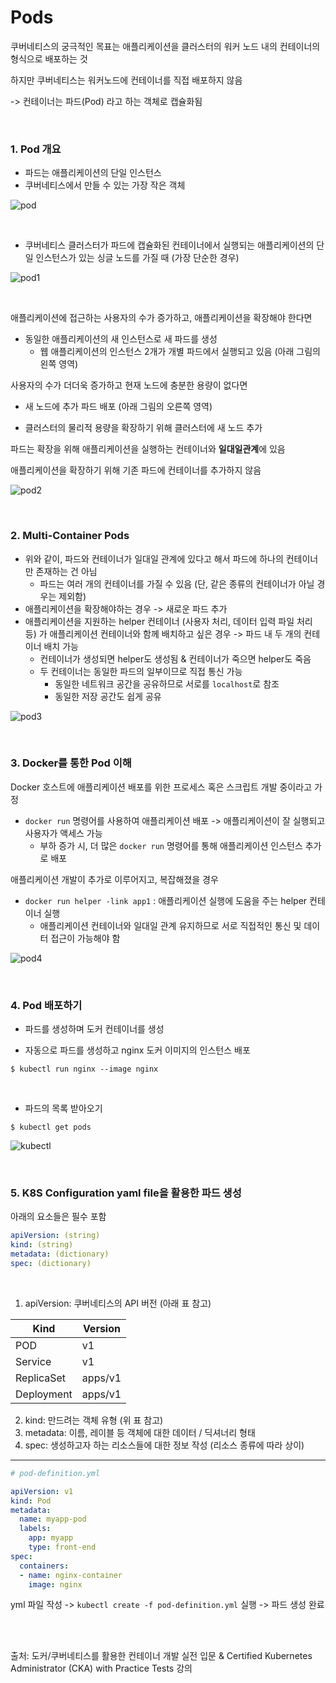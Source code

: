 # Pods

쿠버네티스의 궁극적인 목표는 애플리케이션을 클러스터의 워커 노드 내의 컨테이너의 형식으로 배포하는 것

하지만 쿠버네티스는 워커노드에 컨테이너를 직접 배포하지 않음

-> 컨테이너는 파드(Pod) 라고 하는 객체로 캡슐화됨

<br>

### 1. Pod 개요

- 파드는 애플리케이션의 단일 인스턴스
- 쿠버네티스에서 만들 수 있는 가장 작은 객체

![pod](https://github.com/kodekloudhub/certified-kubernetes-administrator-course/raw/master/images/pod.PNG)

<br>

- 쿠버네티스 클러스터가 파드에 캡슐화된 컨테이너에서 실행되는 애플리케이션의 단일 인스턴스가 있는 싱글 노드를 가질 때 (가장 단순한 경우)

![pod1](https://github.com/kodekloudhub/certified-kubernetes-administrator-course/raw/master/images/pod1.PNG)

<br>

애플리케이션에 접근하는 사용자의 수가 증가하고, 애플리케이션을 확장해야 한다면

- 동일한 애플리케이션의 새 인스턴스로 새 파드를 생성
  -  웹 애플리케이션의 인스턴스 2개가 개별 파드에서 실행되고 있음 (아래 그림의 왼쪽 영역)

사용자의 수가 더더욱 증가하고 현재 노드에 충분한 용량이 없다면

- 새 노드에 추가 파드 배포 (아래 그림의 오른쪽 영역)

- 클러스터의 물리적 용량을 확장하기 위해 클러스터에 새 노드 추가

파드는 확장을 위해 애플리케이션을 실행하는 컨테이너와 **일대일관계**에 있음

애플리케이션을 확장하기 위해 기존 파드에 컨테이너를 추가하지 않음

![pod2](https://github.com/kodekloudhub/certified-kubernetes-administrator-course/raw/master/images/pod2.PNG)

<br>

### 2. Multi-Container Pods

- 위와 같이, 파드와 컨테이너가 일대일 관계에 있다고 해서 파드에 하나의 컨테이너만 존재하는 건 아님
  - 파드는 여러 개의 컨테이너를 가질 수 있음 (단, 같은 종류의 컨테이너가 아닐 경우는 제외함)
- 애플리케이션을 확장해야하는 경우 -> 새로운 파드 추가
- 애플리케이션을 지원하는 helper 컨테이너 (사용자 처리, 데이터 입력 파일 처리 등) 가 애플리케이션 컨테이너와 함께 배치하고 싶은 경우 ->  파드 내 두 개의 컨테이너 배치 가능
  - 컨테이너가 생성되면 helper도 생성됨 & 컨테이너가 죽으면 helper도 죽음
  - 두 컨테이너는 동일한 파드의 일부이므로 직접 통신 가능
    - 동일한 네트워크 공간을 공유하므로 서로를 `localhost`로 참조
    - 동일한 저장 공간도 쉽게 공유

![pod3](https://github.com/kodekloudhub/certified-kubernetes-administrator-course/raw/master/images/pod3.PNG)

<br>

### 3. Docker를 통한 Pod 이해

Docker 호스트에 애플리케이션 배포를 위한 프로세스 혹은 스크립트 개발 중이라고 가정

- `docker run` 명령어를 사용하여 애플리케이션 배포 -> 애플리케이션이 잘 실행되고 사용자가 액세스 가능
  - 부하 증가 시, 더 많은 `docker run` 명령어를 통해 애플리케이션  인스턴스 추가로 배포

애플리케이션 개발이 추가로 이루어지고, 복잡해졌을 경우

- `docker run helper -link app1` : 애플리케이션 실행에 도움을 주는 helper 컨테이너  실행
  - 애플리케이션 컨테이너와 일대일 관계 유지하므로 서로 직접적인 통신 및 데이터 접근이 가능해야 함

![pod4](https://github.com/kodekloudhub/certified-kubernetes-administrator-course/raw/master/images/pod4.PNG)

<br>

### 4. Pod 배포하기

- 파드를 생성하며 도커 컨테이너를 생성

- 자동으로 파드를 생성하고 nginx 도커 이미지의 인스턴스 배포

```
$ kubectl run nginx --image nginx
```

<br>

- 파드의 목록 받아오기

```
$ kubectl get pods
```



![kubectl](https://github.com/kodekloudhub/certified-kubernetes-administrator-course/raw/master/images/kubectl.PNG)

<br>

###  5. K8S Configuration yaml file을 활용한 파드 생성

아래의 요소들은 필수 포함

```yaml
apiVersion: (string)
kind: (string)
metadata: (dictionary)
spec: (dictionary)
```

<br>

1. apiVersion: 쿠버네티스의 API 버전 (아래 표 참고)

| Kind       | Version |
| ---------- | ------- |
| POD        | v1      |
| Service    | v1      |
| ReplicaSet | apps/v1 |
| Deployment | apps/v1 |

2. kind: 만드려는 객체 유형 (위 표 참고)
3. metadata: 이름, 레이블 등 객체에 대한 데이터 / 딕셔너리 형태
4. spec:  생성하고자 하는 리소스들에 대한 정보 작성 (리소스 종류에 따라 상이)

---

```yaml
# pod-definition.yml

apiVersion: v1
kind: Pod
metadata:
  name: myapp-pod
  labels: 
    app: myapp
    type: front-end
spec:
  containers:
  - name: nginx-container
    image: nginx
```

yml 파일 작성 ->  `kubectl create -f pod-definition.yml` 실행 -> 파드 생성 완료 

<br>

<br>



출처: 도커/쿠버네티스를 활용한 컨테이너 개발 실전 입문 & Certified Kubernetes Administrator (CKA) with Practice Tests 강의